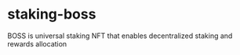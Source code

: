 # staking-boss
BOSS is universal staking NFT that enables decentralized staking and rewards allocation
